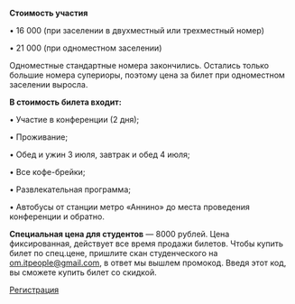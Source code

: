 <b>Стоимость участия</b>

• 16 000 (при заселении в двухместный или трехместный номер)

• 21 000 (при одноместном заселении) 

Одноместные стандартные номера закончились. Остались только большие номера супериоры, поэтому цена за билет при одноместном заселении выросла.

<b>В стоимость билета входит:</b>

• Участие в конференции (2 дня);

• Проживание;

• Обед и ужин 3 июля, завтрак и обед 4 июля; 

• Все кофе-брейки;   

• Развлекательная программа; 

• Автобусы от станции метро «Аннино» до места проведения конференции и обратно.

<b>Специальная цена для студентов</b> — 8000 рублей. Цена фиксированная, действует все время продажи билетов. Чтобы купить билет по спец.цене, пришлите скан студенческого на [om.itpeople@gmail.com](om.itpeople@gmail.com), в ответ мы вышлем промокод. Введя этот код, вы сможете купить билет со скидкой.

[Регистрация](http://pycon.ru/2016/register/)
